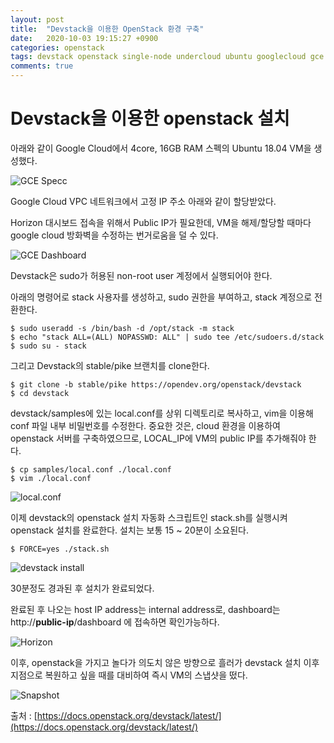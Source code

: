 ```yaml
---
layout: post
title:  "Devstack을 이용한 OpenStack 환경 구축"
date:   2020-10-03 19:15:27 +0900
categories: openstack
tags: devstack openstack single-node undercloud ubuntu googlecloud gce
comments: true  
---
```

# Devstack을 이용한 openstack 설치

아래와 같이 Google Cloud에서 4core, 16GB RAM 스펙의 Ubuntu 18.04 VM을 생성했다.

![GCE Specc](https://snowapril.github.io/assets/img/post_img/gce-spec.png)  

Google Cloud VPC 네트워크에서 고정 IP 주소 아래와 같이 할당받았다.

Horizon 대시보드 접속을 위해서 Public IP가 필요한데, VM을 해제/할당할 때마다 google cloud 방화벽을 수정하는 번거로움을 덜 수 있다.

![GCE Dashboard](https://snowapril.github.io/assets/img/post_img/gce-dashboard.png)  

Devstack은 sudo가 허용된 non-root user 계정에서 실행되어야 한다.

아래의 명령어로 stack 사용자를 생성하고, sudo 권한을 부여하고, stack 계정으로 전환한다.

```
$ sudo useradd -s /bin/bash -d /opt/stack -m stack
$ echo "stack ALL=(ALL) NOPASSWD: ALL" | sudo tee /etc/sudoers.d/stack
$ sudo su - stack
```

그리고 Devstack의 stable/pike 브랜치를 clone한다.

```
$ git clone -b stable/pike https://opendev.org/openstack/devstack
$ cd devstack
```

devstack/samples에 있는 local.conf를 상위 디렉토리로 복사하고, vim을 이용해 conf 파일 내부 비밀번호를 수정한다. 중요한 것은, cloud 환경을 이용하여 openstack 서버를 구축하였으므로, LOCAL\_IP에 VM의 public IP를 추가해줘야 한다.

```
$ cp samples/local.conf ./local.conf
$ vim ./local.conf
```

![local.conf](https://snowapril.github.io/assets/img/post_img/localconf.png)  

이제 devstack의 openstack 설치 자동화 스크립트인 stack.sh를 실행시켜 openstack 설치를 완료한다. 설치는 보통 15 ~ 20분이 소요된다.

```
$ FORCE=yes ./stack.sh
```

![devstack install](https://snowapril.github.io/assets/img/post_img/devstack-install.png)  

30분정도 경과된 후 설치가 완료되었다.

완료된 후 나오는 host IP address는 internal address로, dashboard는 http://**public-ip**/dashboard 에 접속하면 확인가능하다.

![Horizon](https://snowapril.github.io/assets/img/post_img/horizon.png)  

이후, openstack을 가지고 놀다가 의도치 않은 방향으로 흘러가 devstack 설치 이후 지점으로 복원하고 싶을 때를 대비하여 즉시 VM의 스냅샷을 떴다.

![Snapshot](https://snowapril.github.io/assets/img/post_img/snapshot.png)  

출처 : [https://docs.openstack.org/devstack/latest/](https://docs.openstack.org/devstack/latest/)
